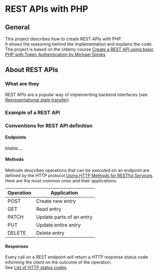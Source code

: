 # REST APIs with PHP
## General
This project describes how to create REST APIs with PHP.\
It shows the reasoning behind the implementation and explains the code.\
The project is based on the Udemy course [Create a REST API using basic PHP with Token Authentication by Michael Spinks](https://www.udemy.com/course/create-a-rest-api-using-basic-php-with-token-authentication/)

## About REST APIs
### What are they
REST APIs are a popular way of implementing backend interfaces (see [Representational state transfer](https://en.wikipedia.org/wiki/Representational_state_transfer)).

### Example of a REST API


### Conventions for REST API definition
#### Endpoints
_blabla...._

#### Methods
Methods describes operations that can be executed on an endpoint are defined by the HTTP protocol [Using HTTP Methods for RESTful Services](https://www.restapitutorial.com/lessons/httpmethods.html).
Here are the most common ones and their applications:

|Operation|Application|
|----------|-------------|
|POST|Create new entry|
|GET|Read entry|
|PATCH|Update parts of an entry|
|PUT|Update entire entry|
|DELETE|Delete entry|

#### Responses
Every call on a REST endpoint will return a HTTP response status code informing the client on the outcome of the operation.\
See [List of HTTP status codes](https://en.wikipedia.org/wiki/List_of_HTTP_status_codes).
